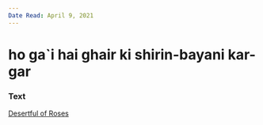 ```yaml
---
Date Read: April 9, 2021
---
```


# ho ga`i hai ghair ki shirin-bayani kar-gar

### Text
[Desertful of Roses](http://www.columbia.edu/itc/mealac/pritchett/00ghalib/103/index_103.html)

